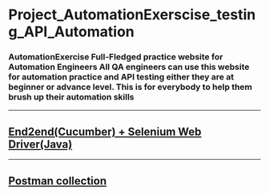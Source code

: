 # Project_AutomationExerscise_testing_API_Automation
### AutomationExercise Full-Fledged practice website for Automation Engineers All QA engineers can use this website for automation practice and API testing either they are at beginner or advance level. This is for everybody to help them brush up their automation skills

***
## [End2end(Cucumber) + Selenium Web Driver(Java)](https://github.com/RomanBurlaka78/Selenium_AutomationExercise)
***
## [Postman collection](Automationexercise.postman_collection.json)